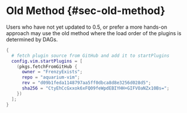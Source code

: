 # Old Method {#sec-old-method}

Users who have not yet updated to 0.5, or prefer a more hands-on approach may use the old method where the load order
of the plugins is determined by DAGs.

```nix
{
  # fetch plugin source from GitHub and add it to startPlugins
  config.vim.startPlugins = [
    (pkgs.fetchFromGitHub {
      owner = "FrenzyExists";
      repo = "aquarium-vim";
      rev = "d09b1feda1148797aa5ff0dbca8d8e3256d028d5";
      sha256 = "CtyEhCcGxxok6xFQ09feWpdEBIYHH+GIFVOaNZx10Bs=";
    })
  ];
}
```
